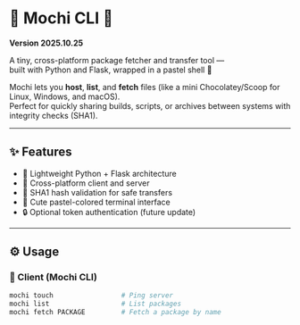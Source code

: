 # 🎀 Mochi CLI 🎀
**Version 2025.10.25**

A tiny, cross-platform package fetcher and transfer tool —  
built with Python and Flask, wrapped in a pastel shell 💖

Mochi lets you **host**, **list**, and **fetch** files (like a mini Chocolatey/Scoop for Linux, Windows, and macOS).  
Perfect for quickly sharing builds, scripts, or archives between systems with integrity checks (SHA1).

---

## ✨ Features
- 🌸 Lightweight Python + Flask architecture  
- 🎀 Cross-platform client and server  
- 💾 SHA1 hash validation for safe transfers  
- 🌈 Cute pastel-colored terminal interface  
- 🔒 Optional token authentication (future update)  

---

## ⚙️ Usage

### 🧁 Client (Mochi CLI)
```bash
mochi touch                 # Ping server
mochi list                  # List packages
mochi fetch PACKAGE         # Fetch a package by name
```